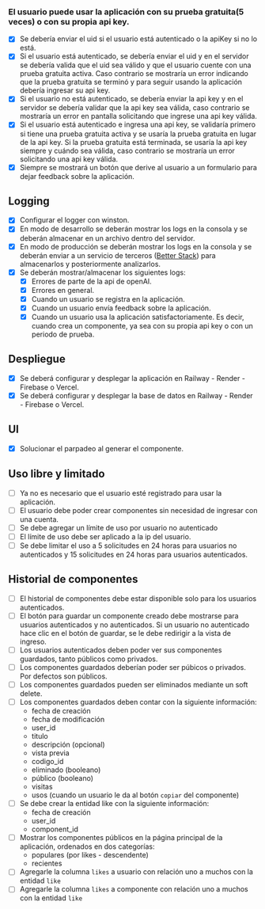 ### El usuario puede usar la aplicación con su prueba gratuita(5 veces) o con su propia api key.

- [x] Se debería enviar el uid si el usuario está autenticado o la apiKey si no lo está.
- [x] Si el usuario está autenticado, se debería enviar el uid y en el servidor se debería valida que el uid sea válido y que el usuario cuente con una prueba gratuita activa. Caso contrario se mostraría un error indicando que la prueba gratuita se terminó y para seguir usando la aplicación debería ingresar su api key.
- [x] Si el usuario no está autenticado, se debería enviar la api key y en el servidor se debería validar que la api key sea válida, caso contrario se mostraría un error en pantalla solicitando que ingrese una api key válida.
- [x] Si el usuario está autenticado e ingresa una api key, se validaría primero si tiene una prueba gratuita activa y se usaría la prueba gratuita en lugar de la api key. Si la prueba gratuita está terminada, se usaría la api key siempre y cuándo sea válida, caso contrario se mostraría un error solicitando una api key válida.
- [x] Siempre se mostrará un botón que derive al usuario a un formulario para dejar feedback sobre la aplicación.

## Logging

- [x] Configurar el logger con winston.
- [x] En modo de desarrollo se deberán mostrar los logs en la consola y se deberán almacenar en un archivo dentro del servidor.
- [x] En modo de producción se deberán mostrar los logs en la consola y se deberán enviar a un servicio de terceros ([Better Stack](https://logs.betterstack.com/)) para almacenarlos y posteriormente analizarlos.
- [x] Se deberán mostrar/almacenar los siguientes logs:
  - [x] Errores de parte de la api de openAI.
  - [x] Errores en general.
  - [x] Cuando un usuario se registra en la aplicación.
  - [x] Cuando un usuario envía feedback sobre la aplicación.
  - [x] Cuando un usuario usa la aplicación satisfactoriamente. Es decir, cuando crea un componente, ya sea con su propia api key o con un periodo de prueba.

## Despliegue

- [x] Se deberá configurar y desplegar la aplicación en Railway - Render - Firebase o Vercel.
- [x] Se deberá configurar y desplegar la base de datos en Railway - Render - Firebase o Vercel.

## UI

- [x] Solucionar el parpadeo al generar el componente.

## Uso libre y limitado

- [ ] Ya no es necesario que el usuario esté registrado para usar la aplicación.
- [ ] El usuario debe poder crear componentes sin necesidad de ingresar con una cuenta.
- [ ] Se debe agregar un límite de uso por usuario no autenticado
- [ ] El límite de uso debe ser aplicado a la ip del usuario.
- [ ] Se debe limitar el uso a 5 solicitudes en 24 horas para usuarios no autenticados y 15 solicitudes en 24 horas para usuarios autenticados.

## Historial de componentes

- [ ] El historial de componentes debe estar disponible solo para los usuarios autenticados.
- [ ] El botón para guardar un componente creado debe mostrarse para usuarios autenticados y no autenticados. Si un usuario no autenticado hace clic en el botón de guardar, se le debe redirigir a la vista de ingreso.
- [ ] Los usuarios autenticados deben poder ver sus componentes guardados, tanto públicos como privados.
- [ ] Los componentes guardados deberían poder ser púbicos o privados. Por defectos son públicos.
- [ ] Los componentes guardados pueden ser eliminados mediante un soft delete.
- [ ] Los componentes guardados deben contar con la siguiente información: 
  - fecha de creación
  - fecha de modificación
  - user_id
  - titulo
  - descripción (opcional)
  - vista previa
  - codigo_id
  - eliminado (booleano)
  - público (booleano)
  - visitas
  - usos (cuando un usuario le da al botón ```copiar``` del componente)
- [ ] Se debe crear la entidad like con la siguiente información:
  - fecha de creación
  - user_id
  - component_id
- [ ] Mostrar los componentes públicos en la página principal de la aplicación, ordenados en dos categorías: 
  - populares (por likes - descendente)
  - recientes
- [ ] Agregarle la columna ```likes``` a usuario con relación uno a muchos con la entidad ```like```
- [ ] Agregarle la columna ```likes``` a componente con relación uno a muchos con la entidad ```like```